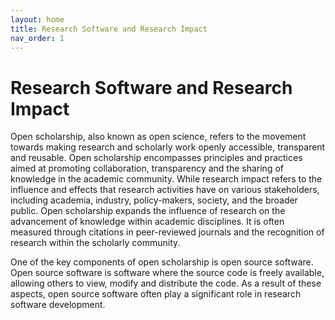 ```yaml
---
layout: home
title: Research Software and Research Impact
nav_order: 1
---
```


# Research Software and Research Impact

Open scholarship, also known as open science, refers to the movement towards making research and scholarly work openly accessible, transparent and reusable. Open scholarship encompasses principles and practices aimed at promoting collaboration, transparency and the sharing of knowledge in the academic community. While research impact refers to the influence and effects that research activities have on various stakeholders, including academia, industry, policy-makers, society, and the broader public. Open scholarship expands the influence of research on the advancement of knowledge within academic disciplines. It is often measured through citations in peer-reviewed journals and the recognition of research within the scholarly community.  

One of the key components of open scholarship is open source software. Open source software is software where the source code is freely available, allowing others to view, modify and distribute the code. As a result of these aspects, open source software often play a significant role in research software development.  

